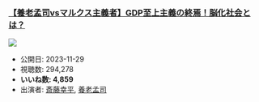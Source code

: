 ### [【養老孟司vsマルクス主義者】GDP至上主義の終焉！脳化社会とは？](https://www.youtube.com/watch?v=MydaJAtKsZk)
[![](https://img.youtube.com/vi/MydaJAtKsZk/sddefault.jpg)](https://www.youtube.com/watch?v=MydaJAtKsZk)
-   公開日: 2023-11-29
-   視聴数: 294,278
-   **いいね数: 4,859**
-   出演者: [斎藤幸平](/rehacq_fan/people/斎藤幸平 "wikilink"), [養老孟司](/rehacq_fan/people/養老孟司 "wikilink")
